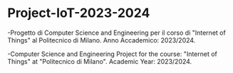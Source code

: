 # Project-IoT-2023-2024
-Progetto di Computer Science and Engineering per il corso di "Internet of Things" al Politecnico di Milano.
Anno Accademico: 2023/2024.

-Computer Science and Engineering Project for the course: "Internet of Things" at "Politecnico di Milano".
Academic Year: 2023/2024.
